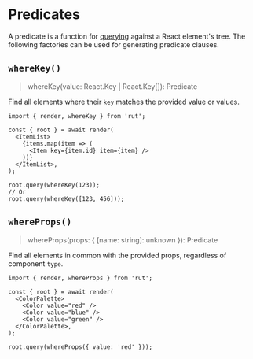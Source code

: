 # Predicates

A predicate is a function for [querying](./api#query) against a React element's tree. The following
factories can be used for generating predicate clauses.

## `whereKey()`

> whereKey(value: React.Key | React.Key[]): Predicate

Find all elements where their `key` matches the provided value or values.

```tsx
import { render, whereKey } from 'rut';

const { root } = await render(
  <ItemList>
    {items.map(item => (
      <Item key={item.id} item={item} />
    ))}
  </ItemList>,
);

root.query(whereKey(123));
// Or
root.query(whereKey([123, 456]));
```

## `whereProps()`

> whereProps(props: { [name: string]: unknown }): Predicate

Find all elements in common with the provided props, regardless of component `type`.

```tsx
import { render, whereProps } from 'rut';

const { root } = await render(
  <ColorPalette>
    <Color value="red" />
    <Color value="blue" />
    <Color value="green" />
  </ColorPalette>,
);

root.query(whereProps({ value: 'red' }));
```
